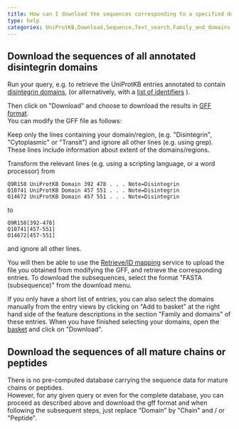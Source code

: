 ```yaml
---
title: How can I download the sequences corresponding to a specified domain or region, or the sequences of mature chains or peptides, from a list of UniProt entries?
type: help
categories: UniProtKB,Download,Sequence,Text_search,Family_and_domains,faq
---
```


## Download the sequences of all annotated disintegrin domains

Run your query, e.g. to retrieve the UniProtKB entries annotated to contain [disintegrin domains](https://www.uniprot.org/uniprotkb?query%3D%28ft_domain%3Adisintegrin%29), (or alternatively, with a [list of identifiers](https://www.uniprot.org/uniprotkb?query=ADA18_HUMAN%20OR%20ADA19_HUMAN%20OR%20ADA21_HUMAN%20OR%20ADA22_HUMAN%20OR%20ADA23_HUMAN) ).

Then click on "Download" and choose to download the results in [GFF format](http://biowiki.org/GffFormat).  
You can modify the GFF file as follows:

Keep only the lines containing your domain/region, (e.g. "Disintegrin", "Cytoplasmic" or "Transit") and ignore all other lines (e.g. using grep). These lines include information about extent of the domains/regions.

Transform the relevant lines (e.g. using a scripting language, or a word processor) from

    Q9R158 UniProtKB Domain 392 478 . . . Note=Disintegrin
    Q10741 UniProtKB Domain 457 551 . . . Note=Disintegrin
    O14672 UniProtKB Domain 457 551 . . . Note=Disintegrin

to

    Q9R158[392-478]
    Q10741[457-551]
    O14672[457-551]

and ignore all other lines.

You will then be able to use the [Retrieve/ID mapping](https://www.uniprot.org/id-mapping) service to upload the file you obtained from modifying the GFF, and retrieve the corresponding entries. To download the subsequences, select the format "FASTA (subsequence)" from the download menu.

If you only have a short list of entries, you can also select the domains manually from the entry views by clicking on "Add to basket" at the right hand side of the feature descriptions in the section "Family and domains" of these entries. When you have finished selecting your domains, open the [basket](https://www.uniprot.org/help/basket) and click on "Download".

## Download the sequences of all mature chains or peptides

There is no pre-computed database carrying the sequence data for mature chains or peptides.  
However, for any given query or even for the complete database, you can proceed as described above and download the gff format and when following the subsequent steps, just replace "Domain" by "Chain" and / or "Peptide".
